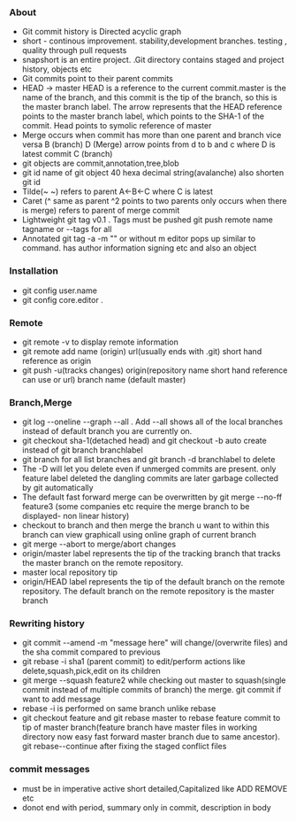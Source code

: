 ### About
- Git commit history is Directed acyclic graph
- short - continous improvement. stability,development branches. testing , quality through pull requests
- snapshort is an entire project. .Git directory contains staged and project history, objects etc
- Git commits point to their parent commits
- HEAD -> master
HEAD is a reference to the current commit.master is the name of the branch, and this
commit is the tip of the branch, so this is the master branch label. The arrow represents that
the HEAD reference points to the master branch label, which points to the SHA-1 of the
commit. Head points to symolic reference of master
- Merge occurs when commit has more than one parent and branch vice versa 
B (branch)
           D (Merge)  arrow points from d to b and c where D is latest commit
C (branch)
- git objects are commit,annotation,tree,blob
- git id name of git object 40 hexa decimal string(avalanche) also shorten git id
- Tilde(~ ~) refers to parent A<-B<-C where C is latest
- Caret (^ same as parent ^2 points to two parents only occurs when there is merge) refers to parent of merge commit
- Lightweight git tag v0.1 . Tags must be pushed git push remote name  tagname or --tags for all
- Annotated git tag -a -m "" or without m editor pops up similar to command. has author information signing etc and also an object

### Installation
- git config user.name 
- git config core.editor .

### Remote
- git remote -v to display remote information
- git remote add name (origin) url(usually ends with .git) short hand reference as origin
- git push -u(tracks changes) origin(repository name short hand reference can use or url) branch name (default master) 

### Branch,Merge
- git log --oneline --graph --all . Add --all shows all of the local branches instead of default branch you are currently on.
- git checkout sha-1(detached head) and git checkout -b auto create instead of git branch branchlabel 
- git branch for all list branches and git branch -d branchlabel to delete
- The -D will let you delete even if unmerged commits are present. only feature label deleted the dangling commits are later garbage collected by git automatically
- The default fast forward merge can be overwritten by git merge --no-ff feature3 (some companies etc require the merge branch to be displayed- non linear history)
- checkout to branch and then merge the branch u want to within this branch can view graphicall using online graph of current branch
- git merge --abort to merge/abort changes
- origin/master label represents the tip of the tracking branch that tracks the master
branch on the remote repository.
- master local repository tip
- origin/HEAD label represents the tip of the default branch on the remote repository.
The default branch on the remote repository is the master branch

### Rewriting history
- git commit --amend -m "message here" will change/(overwrite files) and the sha commit compared to previous
- git rebase -i sha1 (parent commit) to edit/perform actions like delete,squash,pick,edit on its children
- git merge --squash feature2 while checking out master to squash(single commit instead of multiple commits of branch) the merge. git commit if want  to add message
- rebase -i is performed on same branch unlike rebase
- git checkout feature and git rebase master to rebase feature commit to tip of master branch(feature branch have master files in working directory now easy fast forward master branch due to same ancestor). git rebase--continue after fixing the staged conflict files
 

### commit messages
- must be in imperative active short detailed,Capitalized like ADD REMOVE etc
- donot end with period, summary only in commit, description in body

